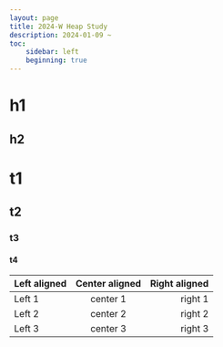 ```yaml
---
layout: page
title: 2024-W Heap Study
description: 2024-01-09 ~
toc:
    sidebar: left
    beginning: true
---
```


# h1

## h2


# t1
## t2
### t3
#### t4



| Left aligned | Center aligned | Right aligned |
| :----------- | :------------: | ------------: |
| Left 1       | center 1       | right 1       |
| Left 2       | center 2       | right 2       |
| Left 3       | center 3       | right 3       |


